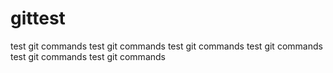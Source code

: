gittest
=======
test git commands
test git commands
test git commands
test git commands
test git commands
test git commands
